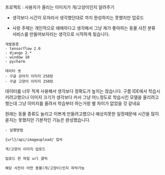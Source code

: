 프로젝트 : 사용자가 올리는 이미지가 개/고양이인지 알려주기

- 생각보다 시간이 모자라서 생각했던대로 까지 완성하지는 못했지만 업로드

- 사랑 주제는 개인적으로 애매하다고 생각해서 그냥 제가 좋아하는 동물 사진 분류 서비스를 만들어보자라는 생각으로 시작하게 됬습니다.

```
개발환경
- tensorflow 2.0
- django 2.*
- window 10
- pycharm

데이터 셋
- 구글 강아지 이미지 250장
- 구글 고양이 이미지 250장
```

데이터를 너무 적게 사용해서 생각보다 정확도가 높지는 않습니다.
구름 IDE에서 학습시키려고했으나 이미지 크기가 생각보다 커서 그냥 어느정도로 학습시킨 모델을 올리려고했는데
그냥 이미지를 올려서 학습부터 하는거랑 별 차이가 없었을 것 같네요

원래는 동물 종류도 늘리고 이쁘게 만들려고했으나 예상치못한 일정때문에 시간을 많이 쏟지는 못했지만 기본적인 기능은 완성했습니다.


```
- 실행방법

{url}/api/imageupload/ 접속 

개/고양이 이미지 업로드

업로드 한 파일 url 클릭

해당 사진이 어떤 동물(개/고양이)인지 파악가능

```
